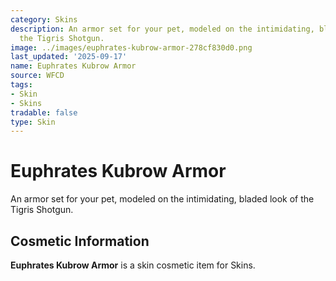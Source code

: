 ```yaml
---
category: Skins
description: An armor set for your pet, modeled on the intimidating, bladed look of
  the Tigris Shotgun.
image: ../images/euphrates-kubrow-armor-278cf830d0.png
last_updated: '2025-09-17'
name: Euphrates Kubrow Armor
source: WFCD
tags:
- Skin
- Skins
tradable: false
type: Skin
---
```


# Euphrates Kubrow Armor

An armor set for your pet, modeled on the intimidating, bladed look of the Tigris Shotgun.

## Cosmetic Information

**Euphrates Kubrow Armor** is a skin cosmetic item for Skins.

